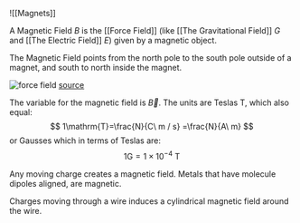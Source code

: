 
![[Magnets]]

A Magnetic Field $B$ is the [[Force Field]] (like [[The Gravitational Field]] $G$ and [[The Electric Field]] $E$) given by a magnetic object.

The Magnetic Field points from the north pole to the south pole outside of a magnet, and south to north inside the magnet.

![force field](https://firebasestorage.googleapis.com/v0/b/fiveable-92889.appspot.com/o/images%2F-VXvV0SQxRlzA.gif?alt=media&token=3f387cbe-94e7-43f1-9bc3-9ac68171329b)
[source](https://library.fiveable.me/ap-physics-e-m/unit-4/forces-on-moving-charges-magnetic-fields/study-guide/6ngHLevzbMbhJjjHrUx6)

The variable for the magnetic field is $\vec{B}$. The units are Teslas $\mathrm{T}$, which also equal:
$$
1\mathrm{T}=\frac{N}{C\ m / s} =\frac{N}{A\ m}
$$
or Gausses which in terms of Teslas are:
$$
1\mathrm{G}=1\times 10^{-4}\mathrm{\ T}
$$

Any moving charge creates a magnetic field. Metals that have molecule dipoles aligned, are magnetic.

Charges moving through a wire induces a cylindrical magnetic field around the wire.
